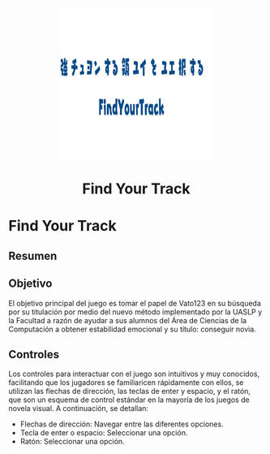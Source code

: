 <p align="center">
  <img width="300" height="300" src="https://raw.githubusercontent.com/alejandro071702/GameJam2024/refs/heads/main/FindYourTrack/game/images/Title%20Card.png">
</p>
<h1 align="center">Find Your Track</h1>

# Find Your Track

## Resumen

## Objetivo

El objetivo principal del juego es tomar el papel de Vato123 en su búsqueda por su titulación por medio del nuevo método implementado por la UASLP y la Facultad a razón de ayudar a sus alumnos del Área de Ciencias de la Computación a obtener estabilidad emocional y su título: conseguir novia. 	

## Controles

Los controles para interactuar con el juego son intuitivos y muy conocidos, facilitando que los jugadores se familiaricen rápidamente con ellos, se utilizan las flechas de dirección, las teclas de enter y espacio, y el ratón, que son un esquema de control estándar en la mayoría de los juegos de novela visual. A continuación, se detallan:
- Flechas de dirección: Navegar entre las diferentes opciones.
- Tecla de enter o espacio: Seleccionar una opción.
- Ratón: Seleccionar una opción.

